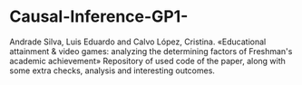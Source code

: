 # Causal-Inference-GP1-
Andrade Silva, Luis Eduardo and Calvo López, Cristina. «Educational attainment &amp; video games: analyzing the determining factors of Freshman's academic achievement» Repository of used code of the paper, along with some extra checks, analysis and interesting outcomes.
